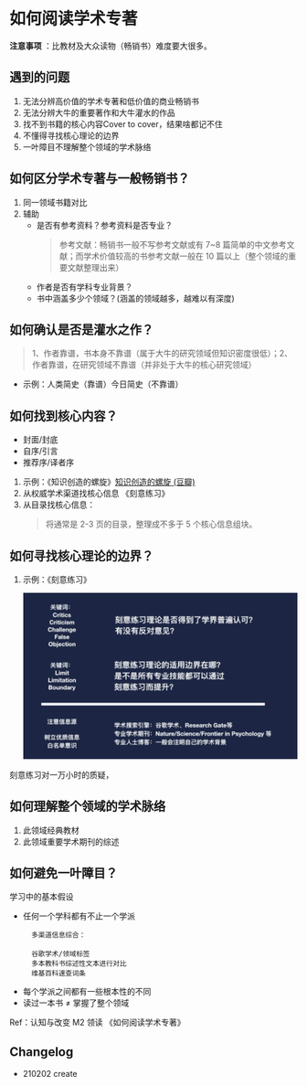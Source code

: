 # 如何阅读学术专著

**注意事项** ：比教材及大众读物（畅销书）难度要大很多。

## 遇到的问题

1. 无法分辨高价值的学术专著和低价值的商业畅销书
2. 无法分辨大牛的重要著作和大牛灌水的作品
3. 找不到书籍的核心内容Cover to cover，结果啥都记不住
4. 不懂得寻找核心理论的边界
5. 一叶障目不理解整个领域的学术脉络

## 如何区分学术专著与一般畅销书？

1. 同一领域书籍对比
2. 辅助
    - 是否有参考资料？参考资料是否专业？
        >参考文献：畅销书一般不写参考文献或有 7~8 篇简单的中文参考文献；而学术价值较高的书参考文献一般在 10 篇以上（整个领域的重要文献整理出来）
    - 作者是否有学科专业背景？
    - 书中涵盖多少个领域？(涵盖的领域越多，越难以有深度)

## 如何确认是否是灌水之作？

>1、作者靠谱，书本身不靠谱（属于大牛的研究领域但知识密度很低）；2、作者靠谱，在研究领域不靠谱（并非处于大牛的核心研究领域）

- 示例：人类简史（靠谱）今日简史（不靠谱）

## 如何找到核心内容？

- 封面/封底
- 自序/引言
- 推荐序/译者序

1. 示例：《知识创造的螺旋》[知识创造的螺旋 (豆瓣)](https://book.douban.com/subject/1734687/)
2. 从权威学术渠道找核心信息 《刻意练习》
3. 从目录找核心信息：
   >将通常是 2-3 页的目录，整理成不多于 5 个核心信息组块。

## 如何寻找核心理论的边界？

1. 示例：《刻意练习》

    ![关键词检索](img/1612249965787-截屏2021-02-02%2015.12.09.png)

刻意练习对一万小时的质疑，

## 如何理解整个领域的学术脉络

1. 此领域经典教材
2. 此领域重要学术期刊的综述

## 如何避免一叶障目？

学习中的基本假设

- 任何一个学科都有不止一个学派
  ```
    多渠道信息综合：

    谷歌学术/领域标签
    多本教科书综述性文本进行对比
    维基百科速查词条
  ```  
- 每个学派之间都有一些根本性的不同
- 读过一本书 ≠ 掌握了整个领域

Ref：认知与改变 M2 领读 《如何阅读学术专著》

## Changelog

- 210202 create
